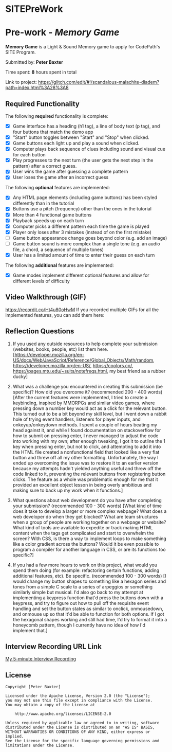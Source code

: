 # SITEPreWork
# Pre-work - *Memory Game*

**Memory Game** is a Light & Sound Memory game to apply for CodePath's SITE Program. 

Submitted by: **Peter Baxter**

Time spent: **8** hours spent in total

Link to project: https://glitch.com/edit/#!/scandalous-malachite-diadem?path=index.html%3A28%3A8

## Required Functionality

The following **required** functionality is complete:

* [x] Game interface has a heading (h1 tag), a line of body text (p tag), and four buttons that match the demo app
* [x] "Start" button toggles between "Start" and "Stop" when clicked. 
* [x] Game buttons each light up and play a sound when clicked. 
* [x] Computer plays back sequence of clues including sound and visual cue for each button
* [x] Play progresses to the next turn (the user gets the next step in the pattern) after a correct guess. 
* [x] User wins the game after guessing a complete pattern
* [x] User loses the game after an incorrect guess

The following **optional** features are implemented:

* [x] Any HTML page elements (including game buttons) has been styled differently than in the tutorial
* [x] Buttons use a pitch (frequency) other than the ones in the tutorial
* [x] More than 4 functional game buttons
* [x] Playback speeds up on each turn
* [x] Computer picks a different pattern each time the game is played
* [x] Player only loses after 3 mistakes (instead of on the first mistake)
* [ ] Game button appearance change goes beyond color (e.g. add an image)
* [ ] Game button sound is more complex than a single tone (e.g. an audio file, a chord, a sequence of multiple tones)
* [x] User has a limited amount of time to enter their guess on each turn

The following **additional** features are implemented:

- [x] Game modes implement different optional features and allow for different levels of difficulty

## Video Walkthrough (GIF)
https://recordit.co/Ht4u80oHwM
If you recorded multiple GIFs for all the implemented features, you can add them here:

## Reflection Questions
1. If you used any outside resources to help complete your submission (websites, books, people, etc) list them here. 
[https://developer.mozilla.org/en-US/docs/Web/JavaScript/Reference/Global_Objects/Math/random, https://developer.mozilla.org/en-US/, https://coolors.co/, https://pages.mtu.edu/~suits/notefreqs.html, my best friend as a rubber ducky]

2. What was a challenge you encountered in creating this submission (be specific)? How did you overcome it? (recommended 200 - 400 words) 
[After the current features were implemented, I tried to create a keybinding, inspired by MMORPGs and similar video games, where pressing down a number key would act as a click for the relevant button. This turned out to be a bit beyond my skill level, but I went down a rabbit hole of trying event handlers, listeners for player inputs, and onkeyup/onkeydown methods. I spent a couple of hours beating my head against it, and while I found documentation on stackoverflow for how to submit on pressing enter, I never managed to adjust the code into working with my own; after enough tweaking, I got it to outline the 1 key when pressing enter, but not to click, and attempting to add it into the HTML file created a nonfunctional field that looked like a very flat button and threw off all my other formatting. Unfortunately, the way I ended up overcoming the issue was to restore it to an earlier version because my attempts hadn't yielded anything useful and threw off the code linked to it, preventing the relevant buttons from registering button clicks. The feature as a whole was problematic enough for me that it provided an excellent object lesson in being overly ambitious and making sure to back up my work when it functions.]

3. What questions about web development do you have after completing your submission? (recommended 100 - 300 words) 
[What kind of time does it take to develop a larger or more complex webpage? What does a web developer do when they get blocked? What are team structures when a group of people are working together on a webpage or website? What kind of tools are available to expedite or track making HTML content when the tags get complicated and start to overwhelm the screen? With CSS, is there a way to implement loops to make something like a color gradient across the buttons? Would it be even possible to program a compiler for another language in CSS, or are its functions too specific?]

4. If you had a few more hours to work on this project, what would you spend them doing (for example: refactoring certain functions, adding additional features, etc). Be specific. (recommended 100 - 300 words) 
[I would change my button shapes to something like a hexagon series and tones from a simple C scale to a series of arpeggios or something similarly simple but musical. I'd also go back to my attempt at implementing a keypress function that'd press the buttons down with a keypress, and try to figure out how to pull off the requisite event handling and set the button states as similar to onclick, onmousedown, and onmouse up so that it'd be able to function for both options. If I got the hexagonal shapes working and still had time, I'd try to format it into a honeycomb pattern, though I currently have no idea of how I'd implement that.]



## Interview Recording URL Link

[My 5-minute Interview Recording](https://www.loom.com/share/b0dd661092f6470193b0c042bdb3c608)


## License

    Copyright [Peter Baxter]

    Licensed under the Apache License, Version 2.0 (the "License");
    you may not use this file except in compliance with the License.
    You may obtain a copy of the License at

        http://www.apache.org/licenses/LICENSE-2.0

    Unless required by applicable law or agreed to in writing, software
    distributed under the License is distributed on an "AS IS" BASIS,
    WITHOUT WARRANTIES OR CONDITIONS OF ANY KIND, either express or implied.
    See the License for the specific language governing permissions and
    limitations under the License.
